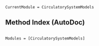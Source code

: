 ```@meta
CurrentModule = CirculatorySystemModels
```

## Method Index (AutoDoc)

```@index
```

```@autodocs
Modules = [CirculatorySystemModels]
```
